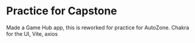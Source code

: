 # Practice for Capstone
Made a Game Hub app, this is reworked for practice for AutoZone. Chakra for the UI, Vite, axios
